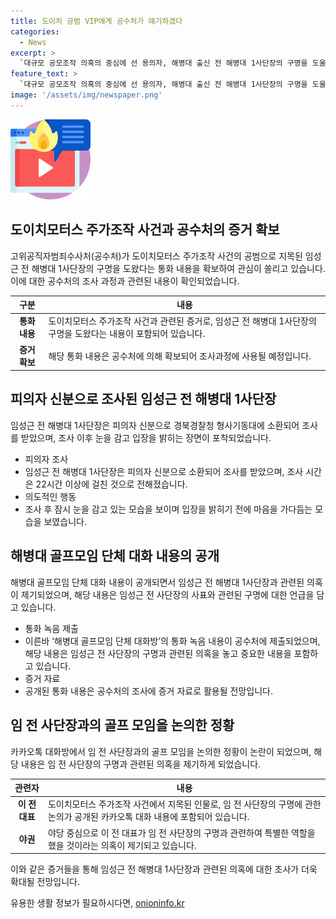 ```yaml
---
title: 도이치 공범 VIP에게 공수처가 얘기하겠다
categories:
  - News
excerpt: >
  `대규모 공모조작 의혹의 중심에 선 용의자, 해병대 출신 전 해병대 1사단장의 구명을 도울 의혹`. 공수처는 도이치모터스 주가조작 사건과 관련, 변호사의 증언을 토대로 임성근 전 1사단장과의 통화 내용 확보. 통화 내용에는 구명 지원과 관련된 의혹적 발언 포착. 이에 대해 관련자들은 관련사실 부인하며 의혹에 대한 입장을 표명하고 있음. 해당 내용은 공모조작 사건의 교두보로 떠오르며 이에 대한 추가 조사가 예정되어 있음.  
feature_text: >
  `대규모 공모조작 의혹의 중심에 선 용의자, 해병대 출신 전 해병대 1사단장의 구명을 도울 의혹`. 공수처는 도이치모터스 주가조작 사건과 관련, 변호사의 증언을 토대로 임성근 전 1사단장과의 통화 내용 확보. 통화 내용에는 구명 지원과 관련된 의혹적 발언 포착. 이에 대해 관련자들은 관련사실 부인하며 의혹에 대한 입장을 표명하고 있음. 해당 내용은 공모조작 사건의 교두보로 떠오르며 이에 대한 추가 조사가 예정되어 있음.  
image: '/assets/img/newspaper.png'
---
```


<p><img src="/assets/img/news.png" alt="rentncar 속보" /></p>

<h2 data-ke-size="size26">도이치모터스 주가조작 사건과 공수처의 증거 확보</h2>

<p data-ke-size="size16">고위공직자범죄수사처(공수처)가 도이치모터스 주가조작 사건의 공범으로 지목된 임성근 전 해병대 1사단장의 구명을 도왔다는 통화 내용을 확보하여 관심이 쏠리고 있습니다. 이에 대한 공수처의 조사 과정과 관련된 내용이 확인되었습니다.</p>

<table>
<thead>
<tr>
<th>구분</th>
<th>내용</th>
</tr>
</thead>
<tbody>
<tr>
<td style="text-align: center; height: 17px;"><b>통화 내용</b></td>
<td>도이치모터스 주가조작 사건과 관련된 증거로, 임성근 전 해병대 1사단장의 구명을 도왔다는 내용이 포함되어 있습니다.</td>
</tr>
<tr>
<td style="text-align: center; height: 17px;"><b>증거 확보</b></td>
<td>해당 통화 내용은 공수처에 의해 확보되어 조사과정에 사용될 예정입니다.</td>
</tr>
</tbody>
</table>

<h2 data-ke-size="size26">피의자 신분으로 조사된 임성근 전 해병대 1사단장</h2>

<p data-ke-size="size16">임성근 전 해병대 1사단장은 피의자 신분으로 경북경찰청 형사기동대에 소환되어 조사를 받았으며, 조사 이후 눈을 감고 입장을 밝히는 장면이 포착되었습니다.</p>

<ul>
<li>피의자 조사</li>
<li>임성근 전 해병대 1사단장은 피의자 신분으로 소환되어 조사를 받았으며, 조사 시간은 22시간 이상에 걸친 것으로 전해졌습니다.</li>
<li>의도적인 행동</li>
<li>조사 후 잠시 눈을 감고 있는 모습을 보이며 입장을 밝히기 전에 마음을 가다듬는 모습을 보였습니다.</li>
</ul>

<h2 data-ke-size="size26">해병대 골프모임 단체 대화 내용의 공개</h2>

<p data-ke-size="size16">해병대 골프모임 단체 대화 내용이 공개되면서 임성근 전 해병대 1사단장과 관련된 의혹이 제기되었으며, 해당 내용은 임성근 전 사단장의 사표와 관련된 구명에 대한 언급을 담고 있습니다.</p>

<ul>
<li>통화 녹음 제출</li>
<li>이른바 ‘해병대 골프모임 단체 대화방’의 통화 녹음 내용이 공수처에 제출되었으며, 해당 내용은 임성근 전 사단장의 구명과 관련된 의혹을 놓고 중요한 내용을 포함하고 있습니다.</li>
<li>증거 자료</li>
<li>공개된 통화 내용은 공수처의 조사에 증거 자료로 활용될 전망입니다.</li>
</ul>

<h2 data-ke-size="size26">임 전 사단장과의 골프 모임을 논의한 정황</h2>

<p data-ke-size="size16">카카오톡 대화방에서 임 전 사단장과의 골프 모임을 논의한 정황이 논란이 되었으며, 해당 내용은 임 전 사단장의 구명과 관련된 의혹을 제기하게 되었습니다.</p>

<table>
<thead>
<tr>
<th>관련자</th>
<th>내용</th>
</tr>
</thead>
<tbody>
<tr>
<td style="text-align: center; height: 17px;"><b>이 전 대표</b></td>
<td>도이치모터스 주가조작 사건에서 지목된 인물로, 임 전 사단장의 구명에 관한 논의가 공개된 카카오톡 대화 내용에 포함되어 있습니다.</td>
</tr>
<tr>
<td style="text-align: center; height: 17px;"><b>야권</b></td>
<td>야당 중심으로 이 전 대표가 임 전 사단장의 구명과 관련하여 특별한 역할을 했을 것이라는 의혹이 제기되고 있습니다.</td>
</tr>
</tbody>
</table>

<p>이와 같은 증거들을 통해 임성근 전 해병대 1사단장과 관련된 의혹에 대한 조사가 더욱 확대될 전망입니다.</p>
유용한 생활 정보가 필요하시다면, <a href="https://onioninfo.kr" rel="dofollow">onioninfo.kr</a>



